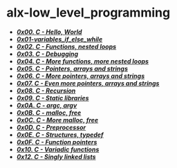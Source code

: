 # alx-low_level_programming

- ***[0x00. C - Hello, World](./0x00-hello_world)***
- ***[0x01-variables_if_else_while](./0x01-variables_if_else_while)***
- ***[0x02. C - Functions, nested loops](./0x02-functions_nested_loops)***
- ***[0x03. C - Debugging](./0x03-debugging)***
- ***[0x04. C - More functions, more nested loops](./0x04-more_functions_nested_loops)***
- ***[0x05. C - Pointers, arrays and strings](./0x05-pointers_arrays_strings)***
- ***[0x06. C - More pointers, arrays and strings](./0x06-pointers_arrays_strings)***
- ***[0x07. C - Even more pointers, arrays and strings](./0x07-pointers_arrays_strings)***
- ***[0x08. C - Recursion](./0x08-recursion)***
- ***[0x09. C - Static libraries](./0x09-static_libraries)***
- ***[0x0A. C - argc, argv](./0x0A-argc_argv)***
- ***[0x0B. C - malloc, free](./0x0B-malloc_free)***
- ***[0x0C. C - More malloc, free](./0x0C-more_malloc_free)***
- ***[0x0D. C - Preprocessor](./0x0D-preprocessor)***
- ***[0x0E. C - Structures, typedef](./0x0E-structures_typedef)***
- ***[0x0F. C - Function pointers](./0x0F-function_pointers)***
- ***[0x10. C - Variadic functions](./0x10-variadic_functions)***
- ***[0x12. C - Singly linked lists](./0x12-singly_linked_lists)***

